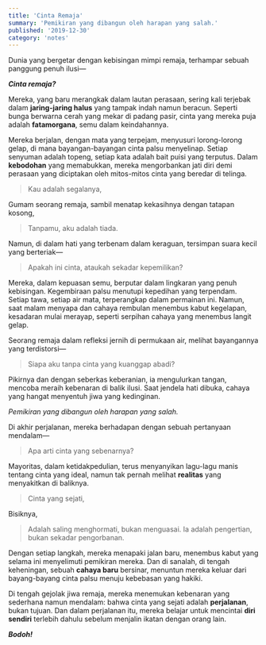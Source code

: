 ```yaml
---
title: 'Cinta Remaja'
summary: 'Pemikiran yang dibangun oleh harapan yang salah.'
published: '2019-12-30'
category: 'notes'
---
```


Dunia yang bergetar dengan kebisingan mimpi remaja, terhampar sebuah panggung penuh ilusi—

***Cinta remaja?***

Mereka, yang baru merangkak dalam lautan perasaan, sering kali terjebak dalam **jaring-jaring halus** yang tampak indah namun beracun. Seperti bunga berwarna cerah yang mekar di padang pasir, cinta yang mereka puja adalah **fatamorgana**, semu dalam keindahannya.

Mereka berjalan, dengan mata yang terpejam, menyusuri lorong-lorong gelap, di mana bayangan-bayangan cinta palsu menyelinap. Setiap senyuman adalah topeng, setiap kata adalah bait puisi yang terputus. Dalam **kebodohan** yang memabukkan, mereka mengorbankan jati diri demi perasaan yang diciptakan oleh mitos-mitos cinta yang beredar di telinga.

> Kau adalah segalanya,

Gumam seorang remaja, sambil menatap kekasihnya dengan tatapan kosong,

> Tanpamu, aku adalah tiada.

Namun, di dalam hati yang terbenam dalam keraguan, tersimpan suara kecil yang berteriak—

> Apakah ini cinta, ataukah sekadar kepemilikan?

Mereka, dalam kepuasan semu, berputar dalam lingkaran yang penuh kebisingan. Kegembiraan palsu menutupi kepedihan yang terpendam. Setiap tawa, setiap air mata, terperangkap dalam permainan ini. Namun, saat malam menyapa dan cahaya rembulan menembus kabut kegelapan, kesadaran mulai merayap, seperti serpihan cahaya yang menembus langit gelap.

Seorang remaja dalam refleksi jernih di permukaan air, melihat bayangannya yang terdistorsi—

> Siapa aku tanpa cinta yang kuanggap abadi?

Pikirnya dan dengan seberkas keberanian, ia mengulurkan tangan, mencoba meraih kebenaran di balik ilusi. Saat jendela hati dibuka, cahaya yang hangat menyentuh jiwa yang kedinginan.

*Pemikiran yang dibangun oleh harapan yang salah.*

Di akhir perjalanan, mereka berhadapan dengan sebuah pertanyaan mendalam—

> Apa arti cinta yang sebenarnya?

Mayoritas, dalam ketidakpedulian, terus menyanyikan lagu-lagu manis tentang cinta yang ideal, namun tak pernah melihat **realitas** yang menyakitkan di baliknya.

> Cinta yang sejati,

Bisiknya,

> Adalah saling menghormati, bukan menguasai. Ia adalah pengertian, bukan sekadar pengorbanan.

Dengan setiap langkah, mereka menapaki jalan baru, menembus kabut yang selama ini menyelimuti pemikiran mereka. Dan di sanalah, di tengah keheningan, sebuah **cahaya baru** bersinar, menuntun mereka keluar dari bayang-bayang cinta palsu menuju kebebasan yang hakiki.

Di tengah gejolak jiwa remaja, mereka menemukan kebenaran yang sederhana namun mendalam: bahwa cinta yang sejati adalah **perjalanan**, bukan tujuan. Dan dalam perjalanan itu, mereka belajar untuk mencintai **diri sendiri** terlebih dahulu sebelum menjalin ikatan dengan orang lain.

***Bodoh!***
